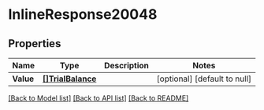 # InlineResponse20048

## Properties
Name | Type | Description | Notes
------------ | ------------- | ------------- | -------------
**Value** | [**[]TrialBalance**](trialBalance.md) |  | [optional] [default to null]

[[Back to Model list]](../README.md#documentation-for-models) [[Back to API list]](../README.md#documentation-for-api-endpoints) [[Back to README]](../README.md)

